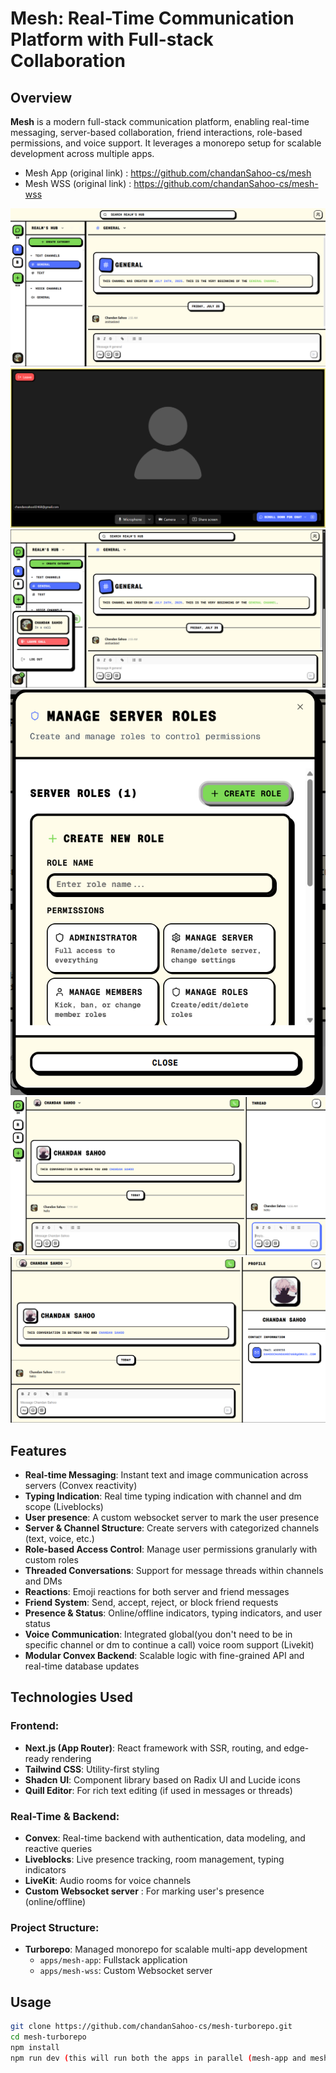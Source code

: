 # Mesh: Real-Time Communication Platform with Full-stack Collaboration

## Overview
**Mesh** is a modern full-stack communication platform, enabling real-time messaging, server-based collaboration, friend interactions, role-based permissions, and voice support. It leverages a monorepo setup for scalable development across multiple apps.
- Mesh App (original link) : https://github.com/chandanSahoo-cs/mesh
- Mesh WSS (original link) : https://github.com/chandanSahoo-cs/mesh-wss

![Image1](/public/image1.png)
![Image2](/public/image2.png)
![Image3](/public/image3.png)
![Image4](/public/image4.png)
![Image5](/public/image5.png)
![Image6](/public/image6.png)

## Features
- **Real-time Messaging**: Instant text and image communication across servers (Convex reactivity)
- **Typing Indication**: Real time typing indication with channel and dm scope (Liveblocks)
- **User presence**: A custom websocket server to mark the user presence 
- **Server & Channel Structure**: Create servers with categorized channels (text, voice, etc.)
- **Role-based Access Control**: Manage user permissions granularly with custom roles
- **Threaded Conversations**: Support for message threads within channels and DMs
- **Reactions**: Emoji reactions for both server and friend messages
- **Friend System**: Send, accept, reject, or block friend requests
- **Presence & Status**: Online/offline indicators, typing indicators, and user status
- **Voice Communication**: Integrated global(you don't need to be in specific channel or dm to continue a call) voice room support (Livekit)
- **Modular Convex Backend**: Scalable logic with fine-grained API and real-time database updates


## Technologies Used

### Frontend:
- **Next.js (App Router)**: React framework with SSR, routing, and edge-ready rendering
- **Tailwind CSS**: Utility-first styling
- **Shadcn UI**: Component library based on Radix UI and Lucide icons
- **Quill Editor**: For rich text editing (if used in messages or threads)

### Real-Time & Backend:
- **Convex**: Real-time backend with authentication, data modeling, and reactive queries
- **Liveblocks**: Live presence tracking, room management, typing indicators
- **LiveKit**: Audio rooms for voice channels
- **Custom Websocket server** : For marking user's presence (online/offline)

### Project Structure:
- **Turborepo**: Managed monorepo for scalable multi-app development
  - `apps/mesh-app`: Fullstack application
  - `apps/mesh-wss`: Custom Websocket server

## Usage
```bash
git clone https://github.com/chandanSahoo-cs/mesh-turborepo.git
cd mesh-turborepo
npm install
npm run dev (this will run both the apps in parallel (mesh-app and mesh-wss)
